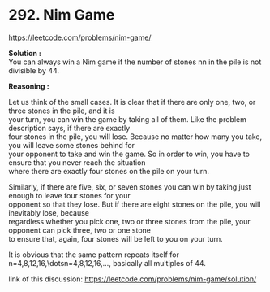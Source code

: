# 292. Nim Game

https://leetcode.com/problems/nim-game/

**Solution :**<br>
You can always win a Nim game if the number of stones nn in the pile is not divisible by 44.<br>

**Reasoning :**<br>

Let us think of the small cases. It is clear that if there are only one, two, or three stones in the pile, and it is <br>your turn, you can win the game by taking all of them. Like the problem description says, if there are exactly <br>four stones in the pile, you will lose. Because no matter how many you take, you will leave some stones behind for <br>your opponent to take and win the game. So in order to win, you have to ensure that you never reach the situation <br>where there are exactly four stones on the pile on your turn.<br>

Similarly, if there are five, six, or seven stones you can win by taking just enough to leave four stones for your <br>opponent so that they lose. But if there are eight stones on the pile, you will inevitably lose, because <br>regardless whether you pick one, two or three stones from the pile, your opponent can pick three, two or one stone <br>to ensure that, again, four stones will be left to you on your turn.<br>

It is obvious that the same pattern repeats itself for n=4,8,12,16,\dotsn=4,8,12,16,…, basically all multiples of 44.<br>

link of this discussion: https://leetcode.com/problems/nim-game/solution/
